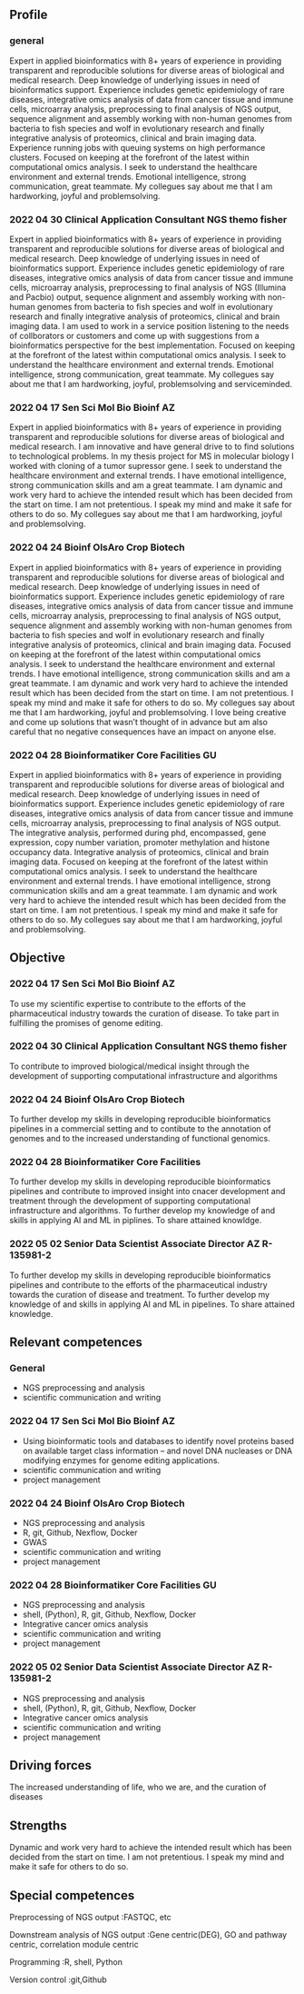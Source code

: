 ## Profile
### general
Expert in applied bioinformatics with 8+ years of experience in providing transparent and reproducible solutions for diverse areas of biological and medical research. Deep knowledge of underlying issues in need of bioinformatics support. Experience includes genetic epidemiology of rare diseases, integrative omics analysis of data from cancer tissue and immune cells, microarray analysis, preprocessing to final analysis of NGS output, sequence alignment and assembly working with non-human genomes from bacteria to fish species and wolf in evolutionary research and finally integrative analysis of proteomics, clinical and brain imaging data. Experience running jobs with queuing systems on high performance clusters. Focused on keeping at the forefront of the latest within computational omics analysis. I seek to understand the healthcare environment and external trends. Emotional intelligence, strong communication, great teammate. My collegues say about me that I am hardworking, joyful and problemsolving.

### 2022 04 30 Clinical Application Consultant NGS themo fisher
Expert in applied bioinformatics with 8+ years of experience in providing transparent and reproducible solutions for diverse areas of biological and medical research. Deep knowledge of underlying issues in need of bioinformatics support. Experience includes genetic epidemiology of rare diseases, integrative omics analysis of data from cancer tissue and immune cells, microarray analysis, preprocessing to final analysis of NGS (Illumina and Pacbio) output, sequence alignment and assembly working with non-human genomes from bacteria to fish species and wolf in evolutionary research and finally integrative analysis of proteomics, clinical and brain imaging data. I am used to work in a service position listening to the needs of collborators or customers and come up with suggestions from a bioinformatics perspective for the best implementation. Focused on keeping at the forefront of the latest within computational omics analysis. I seek to understand the healthcare environment and external trends. Emotional intelligence, strong communication, great teammate. My collegues say about me that I am hardworking, joyful, problemsolving and serviceminded.

### 2022 04 17 Sen Sci Mol Bio Bioinf AZ
Expert in applied bioinformatics with 8+ years of experience in providing transparent and reproducible solutions for diverse areas of biological and medical research. I am innovative and have general drive to to find solutions to technological problems. In my thesis project for MS in molecular biology I worked with cloning of a tumor supressor gene. I seek to understand the healthcare environment and external trends. I have emotional intelligence, strong communication skills and am a great teammate. I am dynamic and work very hard to achieve the intended result which has been decided from the start on time. I am not pretentious. I speak my mind and make it safe for others to do so. My collegues say about me that I am hardworking, joyful and problemsolving.

### 2022 04 24 Bioinf OlsAro Crop Biotech

Expert in applied bioinformatics with 8+ years of experience in providing transparent and reproducible solutions for diverse areas of biological and medical research. Deep knowledge of underlying issues in need of bioinformatics support. Experience includes genetic epidemiology of rare diseases, integrative omics analysis of data from cancer tissue and immune cells, microarray analysis, preprocessing to final analysis of NGS output, sequence alignment and assembly working with non-human genomes from bacteria to fish species and wolf in evolutionary research and finally integrative analysis of proteomics, clinical and brain imaging data. Focused on keeping at the forefront of the latest within computational omics analysis. I seek to understand the healthcare environment and external trends. I have emotional intelligence, strong communication skills and am a great teammate. I am dynamic and work very hard to achieve the intended result which has been decided from the start on time. I am not pretentious. I speak my mind and make it safe for others to do so. My collegues say about me that I am hardworking, joyful and problemsolving. I love being creative and come up solutions that wasn’t thought of in advance but am also careful that no negative consequences have an impact on anyone else. 

### 2022 04 28 Bioinformatiker Core Facilities GU

Expert in applied bioinformatics with 8+ years of experience in providing transparent and reproducible solutions for diverse areas of biological and medical research. Deep knowledge of underlying issues in need of bioinformatics support. Experience includes genetic epidemiology of rare diseases, integrative omics analysis of data from cancer tissue and immune cells, microarray analysis, preprocessing to final analysis of NGS output. The integrative analysis, performed during phd, encompassed, gene expression, copy number variation, promoter methylation and histone occupancy data. Integrative analysis of proteomics, clinical and brain imaging data. Focused on keeping at the forefront of the latest within computational omics analysis. I seek to understand the healthcare environment and external trends. I have emotional intelligence, strong communication skills and am a great teammate. I am dynamic and work very hard to achieve the intended result which has been decided from the start on time. I am not pretentious. I speak my mind and make it safe for others to do so. My collegues say about me that I am hardworking, joyful and problemsolving. 

 

## Objective
### 2022 04 17 Sen Sci Mol Bio Bioinf AZ
To use my scientific expertise to contribute to the efforts of the pharmaceutical industry towards the curation of disease. To take part in fulfilling the promises of genome editing.

### 2022 04 30 Clinical Application Consultant NGS themo fisher
To contribute to improved biological/medical insight through the development of supporting computational infrastructure and algorithms

### 2022 04 24 Bioinf OlsAro Crop Biotech
To further develop my skills in developing reproducible bioinformatics pipelines in a commercial setting and to contibute to the annotation of genomes and to the increased understanding of functional genomics.

### 2022 04 28 Bioinformatiker Core Facilities
To further develop my skills in developing reproducible bioinformatics pipelines and contribute to improved insight into cnacer development and treatment through the development of supporting computational infrastructure and algorithms. To further develop my knowledge of and skills in applying AI and ML in piplines. To share attained knowldge.


### 2022  05 02 Senior Data Scientist Associate Director AZ R-135981-2
To further develop my skills in developing reproducible bioinformatics pipelines and contribute to the efforts of the pharmaceutical industry towards the curation of disease and treatment. To further develop my knowledge of and skills in applying AI and ML in pipelines. To share attained knowledge.

## Relevant competences
### General
* NGS preprocessing and analysis 
* scientific communication and writing 

### 2022 04 17 Sen Sci Mol Bio Bioinf AZ
* Using bioinformatic tools and databases to identify novel proteins based on available target class information – and novel DNA nucleases or DNA modifying enzymes for genome editing applications.
* scientific communication and writing 
* project management 

### 2022 04 24 Bioinf OlsAro Crop Biotech
* NGS preprocessing and analysis 
* R, git, Github, Nexflow, Docker
* GWAS
* scientific communication and writing 
* project management 

### 2022 04 28 Bioinformatiker Core Facilities GU
* NGS preprocessing and analysis 
* shell, (Python), R, git, Github, Nexflow, Docker
* Integrative cancer omics analysis
* scientific communication and writing 
* project management 

### 2022  05 02 Senior Data Scientist Associate Director AZ R-135981-2

* NGS preprocessing and analysis 
* shell, (Python), R, git, Github, Nexflow, Docker
* Integrative cancer omics analysis
* scientific communication and writing 
* project management 


## Driving forces
The increased understanding of life, who we are, and the curation of diseases

## Strengths
Dynamic and work very hard to achieve the intended result which has been decided from the start on time. I am not pretentious. I speak my mind and make it safe for others to do so.

## Special competences
Preprocessing of NGS output
:FASTQC, etc

Downstream analysis of NGS output
:Gene centric(DEG), GO and pathway centric, correlation module centric

Programming
:R, shell, Python

Version control
:git,Github